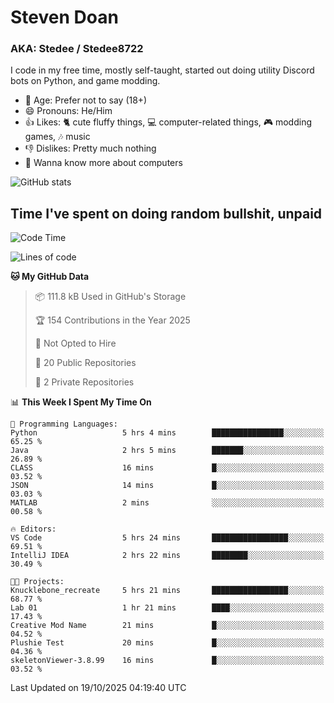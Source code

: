 # Steven Doan
### AKA: Stedee / Stedee8722
I code in my free time, mostly self-taught, started out doing utility Discord bots on Python, and game modding.

- 🤔 Age: Prefer not to say (18+)
- 😄 Pronouns: He/Him
- 👍 Likes: 🐈 cute fluffy things, 💻 computer-related things, 🎮 modding games, 🎶 music
- 👎 Dislikes: Pretty much nothing
- 🥹 Wanna know more about computers

![GitHub stats](https://github-readme-stats-iota-mocha-40.vercel.app/api?username=Stedee8722&show=prs_merged,prs_merged_percentage&show_icons=true&theme=transparent)

## Time I've spent on doing random bullshit, unpaid
<!--START_SECTION:Time I've spent on doing random bullshit, unpaid-->
![Code Time](http://img.shields.io/badge/Code%20Time-362%20hrs%2010%20mins-blue)

![Lines of code](https://img.shields.io/badge/From%20Hello%20World%20I%27ve%20Written-91.7%20thousand%20lines%20of%20code-blue)

**🐱 My GitHub Data** 

> 📦 111.8 kB Used in GitHub's Storage 
 > 
> 🏆 154 Contributions in the Year 2025
 > 
> 🚫 Not Opted to Hire
 > 
> 📜 20 Public Repositories 
 > 
> 🔑 2 Private Repositories 
 > 
📊 **This Week I Spent My Time On** 

```text
💬 Programming Languages: 
Python                   5 hrs 4 mins        ████████████████░░░░░░░░░   65.25 % 
Java                     2 hrs 5 mins        ███████░░░░░░░░░░░░░░░░░░   26.89 % 
CLASS                    16 mins             █░░░░░░░░░░░░░░░░░░░░░░░░   03.52 % 
JSON                     14 mins             █░░░░░░░░░░░░░░░░░░░░░░░░   03.03 % 
MATLAB                   2 mins              ░░░░░░░░░░░░░░░░░░░░░░░░░   00.58 % 

🔥 Editors: 
VS Code                  5 hrs 24 mins       █████████████████░░░░░░░░   69.51 % 
IntelliJ IDEA            2 hrs 22 mins       ████████░░░░░░░░░░░░░░░░░   30.49 % 

🐱‍💻 Projects: 
Knucklebone_recreate     5 hrs 21 mins       █████████████████░░░░░░░░   68.77 % 
Lab 01                   1 hr 21 mins        ████░░░░░░░░░░░░░░░░░░░░░   17.43 % 
Creative Mod Name        21 mins             █░░░░░░░░░░░░░░░░░░░░░░░░   04.52 % 
Plushie Test             20 mins             █░░░░░░░░░░░░░░░░░░░░░░░░   04.36 % 
skeletonViewer-3.8.99    16 mins             █░░░░░░░░░░░░░░░░░░░░░░░░   03.52 % 
```


 Last Updated on 19/10/2025 04:19:40 UTC
<!--END_SECTION:Time I've spent on doing random bullshit, unpaid-->
